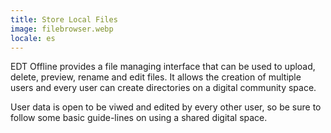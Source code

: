 ```yaml
---
title: Store Local Files
image: filebrowser.webp
locale: es
---
```


EDT Offline provides a file managing interface that can be used to upload, delete, preview, rename and edit files. It allows the creation of multiple users and every user can create directories on a digital community space.

User data is open to be viwed and edited by every other user, so be sure to follow some basic guide-lines on using a shared digital space.

<app-button :color="true" localUrl=":8081" text="Signup or Login"></app-button>

<app-button link="guide-lines" target="_self" text="Guide-lines"></app-button>
